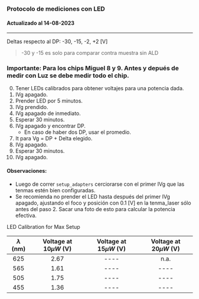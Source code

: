 ### Protocolo de mediciones con LED
#### Actualizado al 14-08-2023
---

Deltas respecto al DP: -30, -15, -2, +2 [V] 
> -30 y -15 es solo para comparar contra muestra sin ALD

### Importante: Para los chips Miguel 8 y 9. Antes y depués de medir con Luz se debe medir todo el chip.

0. Tener LEDs calibrados para obtener voltajes para una potencia dada.
1. IVg apagado.
2. Prender LED por 5 minutos.
3. IVg prendido.
4. IVg apagado de inmediato.
5. Esperar 30 minutos.
6. IVg apagado y encontrar DP.
    + En caso de haber dos DP, usar el promedio.
7. It para Vg = DP + Delta elegido.
8. IVg apagado.
9. Esperar 30 minutos.
10. IVg apagado.

#### Observaciones:
+ Luego de correr `setup_adapters` cerciorarse con el primer IVg que las tenmas estén bien configuradas.
+ Se recomienda no prender el LED hasta después del primer IVg apagado, ajustando el foco y posición con 0.1 [V] en la tenma_laser sólo antes del paso 2. Sacar una foto de esto para calcular la potencia efectiva. 


LED Calibration for Max Setup

| $\lambda$ (nm) | Voltage at $10\mu W$ (V) | Voltage at $15\mu W$ (V) | Voltage at $20\mu W$ (V) |
|:--------------:|:------------------------:|:------------------------:|:------------------------:|
|       625      |           2.67           |           ----           |           n.a.           |
|       565      |           1.61           |           ----           |           ----           |
|       505      |           1.75           |           ----           |           ----           |
|       455      |           1.36           |           ----           |           ----           |

